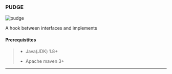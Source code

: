 ### PUDGE

![pudge](https://d1u5p3l4wpay3k.cloudfront.net/dota2_gamepedia/c/c0/Pudge_icon.png?version=bf522d03b306253548d6d5ac0d036c1c)

A hook between interfaces and implements

#### Prerequistites
> * Java(JDK) 1.8+
>
> * Apache maven 3+
*** 